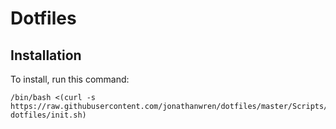 # Dotfiles

## Installation
To install, run this command:

    /bin/bash <(curl -s https://raw.githubusercontent.com/jonathanwren/dotfiles/master/Scripts/install-dotfiles/init.sh)
